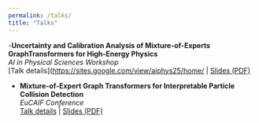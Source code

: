 ```yaml
---
permalink: /talks/
title: "Talks"
---
```


-**Uncertainty and Calibration Analysis of Mixture-of-Experts GraphTransformers for High-Energy Physics**  
  *AI in Physical Sciences Workshop*  
  [Talk details](https://sites.google.com/view/aiphys25/home/ | [Slides (PDF)](https://drive.google.com/file/d/1FPh-RL0DFaKV-WFp3ORDOW2Ci88zbrX0/view?usp=drive_link)

- **Mixture-of-Expert Graph Transformers for Interpretable Particle Collision Detection**  
  *EuCAIF Conference*  
  [Talk details](https://agenda.infn.it/event/43565/contributions/259958/) | [Slides (PDF)](https://agenda.infn.it/event/43565/contributions/259958/attachments/137079/205889/Mixture_of_Expert_EuCAIF.pdf)

  
